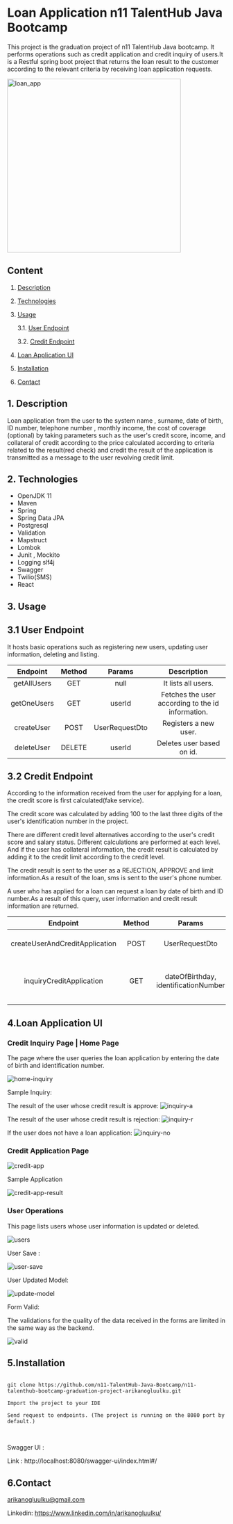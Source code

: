 # Loan Application n11 TalentHub Java Bootcamp

<p>This project is the graduation project of n11 TalentHub Java bootcamp. It performs operations such as credit application and credit inquiry of users.It is a Restful spring boot project that returns the loan result to the customer according to the relevant criteria by receiving loan application requests.</p>

<img src="https://user-images.githubusercontent.com/44470054/151704577-1df85850-c698-403a-adaf-d02a1d743ea2.png" alt="loan_app" height="400"/>
<h4> 
  
  <h2>Content</h2>
  
1. [ Description ](#desc)
2. [ Technologies ](#usage)
3. [ Usage ](#usage)
 
      3.1. [ User Endpoint ](#user)
  
      3.2. [ Credit Endpoint ](#credit)
4. [ Loan Application UI ](#loanapp)
5. [ Installation ](#install)
6. [ Contact ](#contact)
</h4> 


<a name="desc"></a>
## 1. Description
<p>Loan application from the user to the system name , surname, date of birth, ID number, telephone number , monthly income, the cost of coverage (optional) by taking parameters such as the user's credit score, income, and collateral of credit according to the price calculated according to criteria related to the result(red check) and credit the result of the application is transmitted as a message to the user revolving credit limit.</p>


<a name="tech"></a>
## 2. Technologies
<ul>
  <li> OpenJDK 11 </li>
<li>Maven</li>
<li>Spring</li>
<li>Spring Data JPA</li>
<li>Postgresql</li>
<li>Validation</li>
<li>Mapstruct</li>
<li>Lombok</li>
<li>Junit , Mockito</li>
<li>Logging slf4j </li>

<li>Swagger</li>
<li>Twilio(SMS)</li>
<li>React</li>

</ul>


<a name="usage"></a>
## 3. Usage 
<a name="user"></a>
   ## 3.1 User Endpoint
   
   <p>It hosts basic operations such as registering new users, updating user information, deleting and listing. </p>
   
   
|   Endpoint  	| Method 	|     Params     	|                    Description                    	|
|:-----------:	|:------:	|:--------------:	|:-------------------------------------------------:	|
| getAllUsers 	|   GET  	|      null      	|                It lists all users.                	|
| getOneUsers 	|   GET  	|     userId     	| Fetches the user according to the id information. 	|   	
|  createUser 	|  POST  	| UserRequestDto 	|               Registers a new user.               	|   	
|  deleteUser 	| DELETE 	|     userId     	|             Deletes user based on id.             	|   	

   
<a name="credit"></a>
   ## 3.2 Credit Endpoint
According to the information received from the user for applying for a loan, the credit score is first calculated(fake service).

The credit score was calculated by adding 100 to the last three digits of the user's identification number in the project.

There are different credit level alternatives according to the user's credit score and salary status. Different calculations are performed at each level. And if the user has collateral information, the credit result is calculated by adding it to the credit limit according to the credit level.

The credit result is sent to the user as a REJECTION, APPROVE and limit information.As a result of the loan, sms is sent to the user's phone number.

A user who has applied for a loan can request a loan by date of birth and ID number.As a result of this query, user information and credit result information are returned.


|            Endpoint            	| Method 	|                Params                	|                        Description                        	|
|:------------------------------:	|:------:	|:------------------------------------:	|:---------------------------------------------------------:	|
| createUserAndCreditApplication 	|  POST  	|            UserRequestDto            	|                 credit application process                	|
|    inquiryCreditApplication    	|   GET  	| dateOfBirthday, identificationNumber 	| credit inquiry by identification number and date of birth 	|


<a name="loanapp"></a>
## 4.Loan Application UI

### Credit Inquiry Page | Home Page

The page where the user queries the loan application by entering the date of birth and identification number.


![home-inquiry](https://user-images.githubusercontent.com/44470054/151715179-7cf6ba1f-20e7-4f01-9b3f-dcfa5bf98b04.JPG)


Sample Inquiry:

The result of the user whose credit result is approve:
![inquiry-a](https://user-images.githubusercontent.com/44470054/151715211-3f24c1ab-ea42-463c-b4ea-6040bf2782f8.JPG)


The result of the user whose credit result is rejection:
![inquiry-r](https://user-images.githubusercontent.com/44470054/151715217-b26b2d72-8749-4387-8f28-0316fe4e33f1.JPG)


If the user does not have a loan application:
![inquiry-no](https://user-images.githubusercontent.com/44470054/151715372-6282b000-9ccd-4cd5-b22c-5ec6efdcfed4.JPG)



### Credit Application Page

![credit-app](https://user-images.githubusercontent.com/44470054/151715424-b588cb63-78d7-4618-8101-dc7c2c56c950.JPG)

Sample Application

![credit-app-result](https://user-images.githubusercontent.com/44470054/151715428-41300a42-ff3c-4cca-8df9-71387276a802.JPG)




### User Operations 
This page lists users whose user information is updated or deleted.

![users](https://user-images.githubusercontent.com/44470054/151715249-047fa6d2-fab8-41ac-8db1-cafc5b05fbe6.JPG)


User Save : 

![user-save](https://user-images.githubusercontent.com/44470054/151715252-99901dcb-e9c1-40dd-bd5c-0bb6f9ec2d58.JPG)


User Updated Model:

![update-model](https://user-images.githubusercontent.com/44470054/151715952-0772509e-214a-4f4c-bff0-d60febc6a45f.png)


Form Valid:

The validations for the quality of the data received in the forms are limited in the same way as the backend.

![valid](https://user-images.githubusercontent.com/44470054/151715959-286bd71a-4ca9-4551-b42a-962ba1358007.JPG)



<a name="install"></a>
## 5.Installation

<pre>
<code>
git clone https://github.com/n11-TalentHub-Java-Bootcamp/n11-talenthub-bootcamp-graduation-project-arikanogluulku.git

Import the project to your IDE

Send request to endpoints. (The project is running on the 8080 port by default.)

</code>
</pre>

<bold> Swagger UI :  </bold>

Link : <a hreff="http://localhost:8080/swagger-ui/index.html#/"> http://localhost:8080/swagger-ui/index.html#/ </a>


<a name="contact"></a>
## 6.Contact

arikanogluulku@gmail.com

Linkedin: https://www.linkedin.com/in/arikanogluulku/




